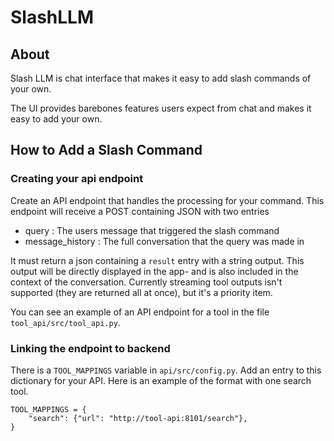 # SlashLLM

## About
Slash LLM is chat interface that makes it easy to add slash commands of your own.

The UI provides barebones features users expect from chat and makes it easy to add your own.


## How to Add a Slash Command

### Creating your api endpoint
Create an API endpoint that handles the processing for your command.
This endpoint will receive a POST containing JSON with two entries
- query : The users message that triggered the slash command
- message_history : The full conversation that the query was made in

It must return a json containing a `result` entry with a string output.
This output will be directly displayed in the app- and is also included in the context of the conversation.
Currently streaming tool outputs isn't supported (they are returned all at once), but it's a priority item.

You can see an example of an API endpoint for a tool in the file `tool_api/src/tool_api.py`.

### Linking the endpoint to backend
There is a `TOOL_MAPPINGS` variable in `api/src/config.py`.
Add an entry to this dictionary for your API.
Here is an example of the format with one search tool.
```
TOOL_MAPPINGS = {
    "search": {"url": "http://tool-api:8101/search"},
}
```


